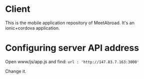 # Client

This is the mobile application repository of MeetAbroad.
It's an ionic+cordova application.

# Configuring server API address
Open www/js/app.js and find:
`
url : 'http://147.83.7.163:3000'
`

Change it.
